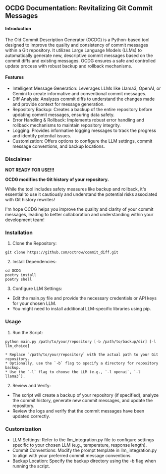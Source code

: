 ## OCDG Documentation: Revitalizing Git Commit Messages

#### Introduction

The Old Commit Description Generator (OCDG) is a Python-based tool designed to improve the quality and consistency of commit messages within a Git repository. It utilizes Large Language Models (LLMs) to automatically generate new, descriptive commit messages based on the commit diffs and existing messages. OCDG ensures a safe and controlled update process with robust backup and rollback mechanisms.

#### Features

- Intelligent Message Generation: Leverages LLMs like Llama3, OpenAI, or Gemini to create informative and conventional commit messages.
- Diff Analysis: Analyzes commit diffs to understand the changes made and provide context for message generation.
- Repository Backup: Creates a backup of the entire repository before updating commit messages, ensuring data safety.
- Error Handling & Rollback: Implements robust error handling and rollback mechanisms to maintain repository integrity.
- Logging: Provides informative logging messages to track the progress and identify potential issues.
- Customization: Offers options to configure the LLM settings, commit message conventions, and backup locations.

### Disclaimer
**NOT READY FOR USE!!!**

**OCDG modifies the Git history of your repository.** 

While the tool includes safety measures like backup and rollback, it's essential to use it cautiously and understand the potential risks associated with Git history rewrites!

I'm hope OCDG helps you improve the quality and clarity of your commit messages, leading to better collaboration and understanding within your development team!

### Installation

1. Clone the Repository:
```shell
git clone https://github.com/octrow/commit_diff.git
```
2. Install Dependencies:
```shell
cd OCDG
poetry install
poetry shell
```
3. Configure LLM Settings:
- Edit the main.py file and provide the necessary credentials or API keys for your chosen LLM.
- You might need to install additional LLM-specific libraries using pip.

### Usage

1. Run the Script:
```shell
python main.py /path/to/your/repository [-b /path/to/backup/dir] [-l llm_choice]
```
```shell 
* Replace `/path/to/your/repository` with the actual path to your Git repository.
* Optionally, use the `-b` flag to specify a directory for repository backup.
* Use the `-l` flag to choose the LLM (e.g., `-l openai`, `-l llama3`).
```
2. Review and Verify:
- The script will create a backup of your repository (if specified), analyze the commit history, generate new commit messages, and update the repository.
- Review the logs and verify that the commit messages have been updated correctly.

### Customization
- LLM Settings: Refer to the llm_integration.py file to configure settings specific to your chosen LLM (e.g., temperature, response length).
- Commit Conventions: Modify the prompt template in llm_integration.py to align with your preferred commit message conventions.
- Backup Location: Specify the backup directory using the -b flag when running the script.


